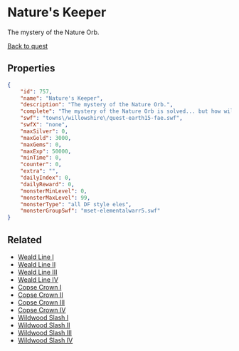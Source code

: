 # Nature's Keeper

The mystery of the Nature Orb.

[Back to quest](../quests.md)

## Properties

```json
{
    "id": 757,
    "name": "Nature's Keeper",
    "description": "The mystery of the Nature Orb.",
    "complete": "The mystery of the Nature Orb is solved... but how will we recover the complete Orb from Trey?",
    "swf": "towns\/willowshire\/quest-earth15-fae.swf",
    "swfX": "none",
    "maxSilver": 0,
    "maxGold": 3000,
    "maxGems": 0,
    "maxExp": 50000,
    "minTime": 0,
    "counter": 0,
    "extra": "",
    "dailyIndex": 0,
    "dailyReward": 0,
    "monsterMinLevel": 0,
    "monsterMaxLevel": 99,
    "monsterType": "all DF style eles",
    "monsterGroupSwf": "mset-elementalwarr5.swf"
}
```

## Related

- [Weald Line I](../items/5396-weald-line-i.md)
- [Weald Line II](../items/5397-weald-line-ii.md)
- [Weald Line III](../items/5398-weald-line-iii.md)
- [Weald Line IV](../items/5399-weald-line-iv.md)
- [Copse Crown I](../items/5400-copse-crown-i.md)
- [Copse Crown II](../items/5401-copse-crown-ii.md)
- [Copse Crown III](../items/5402-copse-crown-iii.md)
- [Copse Crown IV](../items/5403-copse-crown-iv.md)
- [Wildwood Slash I](../items/5404-wildwood-slash-i.md)
- [Wildwood Slash II](../items/5405-wildwood-slash-ii.md)
- [Wildwood Slash III](../items/5406-wildwood-slash-iii.md)
- [Wildwood Slash IV](../items/5407-wildwood-slash-iv.md)

